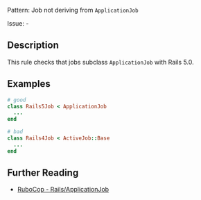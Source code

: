 Pattern: Job not deriving from `ApplicationJob`

Issue: -

## Description

This rule checks that jobs subclass `ApplicationJob` with Rails 5.0.

## Examples

```ruby
# good
class Rails5Job < ApplicationJob
  ...
end

# bad
class Rails4Job < ActiveJob::Base
  ...
end
```

## Further Reading

* [RuboCop - Rails/ApplicationJob](https://github.com/rubocop-hq/rubocop-rails/tree/master/lib/rubocop/cop/rails#railsapplicationjob)
